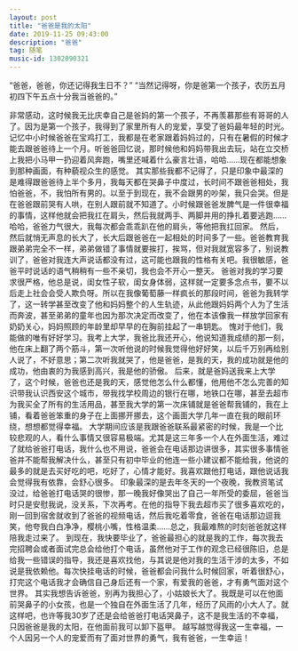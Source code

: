 ```yaml
---
layout: post
title: "爸爸是我的太阳"
date: 2019-11-25 09:43:00 
description: "爸爸"
tag: 随笔
music-id: 1302090321
---
```

“爸爸，爸爸，你还记得我生日不？” “当然记得呀，你是爸第一个孩子，农历五月初四下午五点十分我当爸爸的。”

非常感动，这时候我无比庆幸自己是爸妈的第一个孩子，不再羡慕那些有哥哥的人了。因为是第一个孩子，我得到了家里所有人的宠爱，享受了爸妈最年轻的时光。记忆中小时候爸爸在宝鸡打工，我都是在老家跟着妈妈过的，只有在暑假的时候才能去跟爸爸待上一个月。听爸爸回忆说，那时候他和妈妈带我出去玩，站在立交桥上我把小马甲一扔迎着风奔跑，嘴里还喊着什么豪言壮语，哈哈……现在都能想象到那种画面，有种藐视众生的感觉。 其实那些我都不记得了，只是印象中最深的是难得跟爸爸待上半个多月，我每天都在哭鼻子中度过，长时间不跟爸爸相处，我怕爸爸，不，我怕所有男的。以至于到现在，我不会跟男的吵架，我只会哭。但是在爸爸跟前哭有人哄，在别人跟前就不知道了。小时候跟爸爸发脾气是一件很幸福的事情，这样他就会把我扛在肩头，然后我就两手、两脚并用的挣扎着要逃跑……哈哈，爸爸力气很大，我每次都会乖乖趴在他的肩头，等他把我扛回家。 然后，然后就悄无声息的长大了，长大后跟爸爸在一起相处的时间多了一些。爸爸教育我跟弟弟完全不一样，弟弟做错了事情就要挨打，挨骂，但对我就宽容多了，别说教训了，爸爸对我连大声说话都没有过，这可能也跟我的性格有关吧。我很敏感，爸爸平时说话的语气稍稍有一些不亲切，我也会不开心一整天。 爸爸对我的学习要求很严格，他总是说，闺女性子软，闺女身体弱，这样就一定要多念点书，要不以后走上社会会受人欺负呀。所以在我像葡萄藤一样疯长的那段时间，爸爸为我转学了，这一转学甚至改变了他和妈妈整个的人生轨迹，从此他跟妈妈两个人为了生活而奔波，甚至弟弟的童年也因为那次决定而改变了，他在本该像我一样放学回家有奶奶关心，妈妈照顾的年龄里却早早的在胸前挂起了一串钥匙。 愧对于他们，我能做的唯有好好学习。我考上大学，我爸比我还开心，他说知道我成绩的那一刻，他在床上翻了两个筋斗，第一次听他说的时候我觉得他好好笑，以后千万别再给别人说了，不好意思；第二次听我就哭了，他是爸爸，是我的天，我的成功就是他的成功，他由衷的为我感到高兴，我是他的骄傲。 后来，就是爸妈送我来上大学了，这个时候，爸爸也还是我的天，感觉他怎么什么都懂，他用他不怎么完善的知识带我认识西安这个城市，带我找学校周边的银行在哪，地铁口在哪，甚至去超市为我买全了所有的生活用品，甚至我大学的第一次床铺就是爸爸帮我铺的，我在上铺，看着爸爸笨重的身子在上面挪开挪去，这个画面大学几年一直在我的眼前环绕，想想都觉得幸福。 大学期间应该是我跟爸爸联系最紧密的时候，我是一个比较悲观的人，看什么事情又很容易极端。尤其是这三年多一个人在外面生活，难过了就给爸爸打电话，我什么也不用说，爸爸会在电话那边讲很多，其实很多事情爸爸并不能帮我解决什么，甚至只有初中毕业的他连一些小建议都不能给我，他说的最多的就是去买好吃的吧，吃好了，心情才能好。我喜欢跟他打电话，跟他说话我会觉得我有依靠，会舒心很多。 印象最深的是去年冬天的一个夜晚，我教资笔试没过，给爸爸打电话哭的很惨，那一晚我好像哭出了自己一年所受的委屈，爸爸当时只是安慰我说，没关系，下次再考。在他的指导下我去超市买了很多喜欢吃的，刚一回到宿舍就收到了爸爸的视频电话，然后我吃着零食，爸爸在电话那边逗我笑，他夸我白白净净，樱桃小嘴，性格温柔……总之，我最难熬的时刻爸爸就这样陪我走过来了。 到现在，我快要毕业了，爸爸最担心的就是我的工作，每次我去完招聘会或者面试完总会给他打个电话，虽然他对于工作的观念已经很陈旧，总是给我一些错误的指导，我还是喜欢找他，与其说是他对我的生活干涉的太多，不如说是我依赖他。每次快挂电话的时候，爸爸都会问我什么时候回家，听着很舒心，打完这个电话我才会确信自己身后还有一个家，有爱我的爸爸，才有勇气面对这个世界。 其实我想告诉爸爸，别再为我担心了，小姑娘长大了。我既是可以在他面前哭鼻子的小女孩，也是一个独自在外面生活了几年，经历了风雨的小大人了。就这样吧，也许等我30岁了还是会给爸爸打电话哭鼻子，这不是我生活的不幸福，只因爸爸是我的太阳，在他面前我可以卸下盔甲。 越写越觉得我这一生幸福，一个人因另一个人的宠爱而有了面对世界的勇气，我有爸爸，一生幸运！